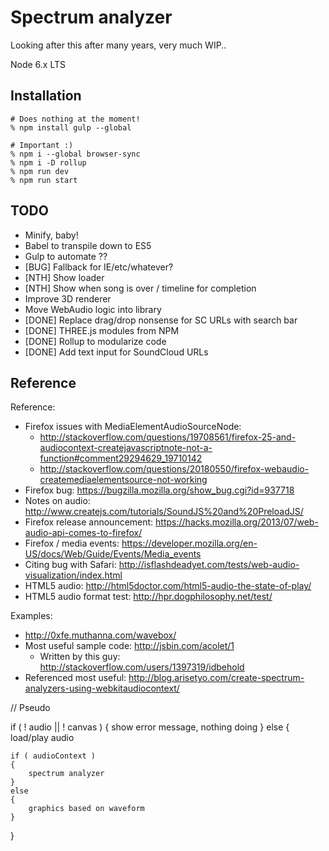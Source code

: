 # Spectrum analyzer

Looking after this after many years, very much WIP..

Node 6.x LTS

## Installation

```
# Does nothing at the moment!
% npm install gulp --global

# Important :)
% npm i --global browser-sync
% npm i -D rollup
% npm run dev
% npm run start
```

## TODO

- Minify, baby!
- Babel to transpile down to ES5
- Gulp to automate ??
- [BUG] Fallback for IE/etc/whatever?
- [NTH] Show loader
- [NTH] Show when song is over / timeline for completion
- Improve 3D renderer
- Move WebAudio logic into library
- [DONE] Replace drag/drop nonsense for SC URLs with search bar
- [DONE] THREE.js modules from NPM
- [DONE] Rollup to modularize code
- [DONE] Add text input for SoundCloud URLs


## Reference

Reference:

- Firefox issues with MediaElementAudioSourceNode:
    - http://stackoverflow.com/questions/19708561/firefox-25-and-audiocontext-createjavascriptnote-not-a-function#comment29294629_19710142
    - http://stackoverflow.com/questions/20180550/firefox-webaudio-createmediaelementsource-not-working
- Firefox bug: https://bugzilla.mozilla.org/show_bug.cgi?id=937718
- Notes on audio: http://www.createjs.com/tutorials/SoundJS%20and%20PreloadJS/
- Firefox release announcement: https://hacks.mozilla.org/2013/07/web-audio-api-comes-to-firefox/
- Firefox / media events: https://developer.mozilla.org/en-US/docs/Web/Guide/Events/Media_events
- Citing bug with Safari: http://isflashdeadyet.com/tests/web-audio-visualization/index.html
- HTML5 audio: http://html5doctor.com/html5-audio-the-state-of-play/
- HTML5 audio format test: http://hpr.dogphilosophy.net/test/

Examples:

- http://0xfe.muthanna.com/wavebox/
- Most useful sample code: http://jsbin.com/acolet/1
    - Written by this guy: http://stackoverflow.com/users/1397319/idbehold
- Referenced most useful: http://blog.arisetyo.com/create-spectrum-analyzers-using-webkitaudiocontext/




// Pseudo

if ( ! audio || ! canvas )
{
    show error message, nothing doing
}
else
{
    load/play audio

    if ( audioContext )
    {
        spectrum analyzer
    }
    else
    {
        graphics based on waveform
    }
}
